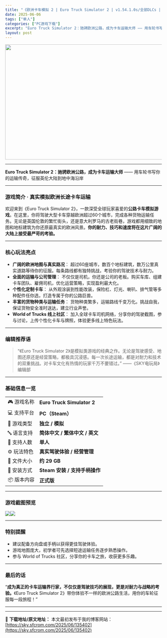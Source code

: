 ```yaml
---
title: "《欧洲卡车模拟 2 | Euro Truck Simulator 2 | v1.54.1.0s/全部DLCs | 中文支持》真实公路运输模拟"
date: 2025-06-06
tags: ["单人"]
categories: ["PC游戏下载"]
excerpt: "Euro Truck Simulator 2：驰骋欧洲公路，成为卡车运输大师 —— 用车轮书写你的运输传奇，征服英伦大陆到地中海沿岸 游戏简介 · 真实模拟欧洲长途卡车运输 欢迎来到《Euro Truck Simulator 2》，一款深受全球玩家喜爱的公路卡车模拟游戏。在这里，你将驾驶大型卡车穿越&hellip;"
layout: post
---
```


<img class="aligncenter size-full wp-image-135403" src="https://sky.sfcrom.com/wp-content/uploads/2025/06/202506060320402.webp" alt="" width="660" height="370" />

<hr />

<strong>Euro Truck Simulator 2：驰骋欧洲公路，成为卡车运输大师</strong>
—— 用车轮书写你的运输传奇，征服英伦大陆到地中海沿岸

<hr />

<h3>游戏简介 · 真实模拟欧洲长途卡车运输</h3>
欢迎来到《Euro Truck Simulator 2》，一款深受全球玩家喜爱的<strong>公路卡车模拟游戏</strong>。在这里，你将驾驶大型卡车穿越欧洲超过60个城市，完成各种货物运输任务。无论是英国伦敦的繁忙街头，还是意大利罗马的古老街巷，游戏都用细致的地图和地标建筑为你还原最真实的欧洲风景。<strong>你的耐力、技巧和速度将在这片广阔的大陆上接受最严苛的考验。</strong>

<hr />

<h3>核心玩法亮点</h3>
<ul>
 	<li><strong>广阔的欧洲地图与真实路况</strong>：
超过60座城市，数百个地标建筑，数万公里真实道路等待你的征服。每条路线都有独特挑战，考验你的驾驶技术与耐力。</li>
 	<li><strong>全面的运输与公司管理</strong>：
不仅仅是司机，你还是公司的老板。购买车库、组建卡车团队、雇佣司机，优化运营策略，实现盈利最大化。</li>
 	<li><strong>个性化定制卡车</strong>：
从外观涂装到性能改装，保险杠、灯光、喇叭、排气管等多种配件任你选，打造专属于你的公路巨兽。</li>
 	<li><strong>丰富的货物种类与运输任务</strong>：
货物种类繁多，运输路线千变万化。挑战自我，保证货物安全准时送达，建立行业声誉。</li>
 	<li><strong>World of Trucks 线上社区</strong>：
加入全球卡车司机网络，分享你的驾驶截图，参与讨论，上传个性化卡车与牌照，体验更多线上特色玩法。</li>
</ul>

<hr />

<h3>编辑推荐语</h3>
<blockquote>“《Euro Truck Simulator 2》是模拟类游戏的经典之作。无论是驾驶感受、地图还原还是经营策略，都极具沉浸感。每一次长途运输，都是对耐力和技术的双重挑战。对卡车文化有热情的玩家千万不要错过。”
——《SKY电玩局》编辑部</blockquote>

<hr />

<h3>基础信息一览</h3>
<table>
<tbody>
<tr>
<td>🎮 游戏名称</td>
<td><strong>Euro Truck Simulator 2</strong></td>
</tr>
<tr>
<td>💻 支持平台</td>
<td><strong>PC（Steam）</strong></td>
</tr>
<tr>
<td>🧩 游戏类型</td>
<td><strong>独立 / 模拟</strong></td>
</tr>
<tr>
<td>🔤 语言支持</td>
<td><strong>简体中文 / 繁体中文 / 英文</strong></td>
</tr>
<tr>
<td>👤 支持人数</td>
<td><strong>单人</strong></td>
</tr>
<tr>
<td>⚙️ 玩法特色</td>
<td><strong>真实驾驶体验 / 经营管理</strong></td>
</tr>
<tr>
<td>💾 文件大小</td>
<td><strong>约 29 GB</strong></td>
</tr>
<tr>
<td>📁 安装方式</td>
<td><strong>Steam 安装 / 支持手柄操作</strong></td>
</tr>
<tr>
<td>📦 版本内容</td>
<td><strong>正式版</strong></td>
</tr>
</tbody>
</table>

<hr />

<h3>游戏截图预览</h3>
<img src="https://shared.fastly.steamstatic.com/store_item_assets/steam/apps/227300/ss_bfb76d77b688b87b406f2dddddd1be142a06cadc.1920x1080.jpg?t=1739871676" /><img src="https://shared.fastly.steamstatic.com/store_item_assets/steam/apps/227300/ss_a944c7f801629bfa0cfb91fa7b23b4ff95e11753.1920x1080.jpg?t=1739871676" />

<hr />

<h3>特别提醒</h3>
<ul>
 	<li>建议配备方向盘或手柄以获得更佳驾驶体验。</li>
 	<li>游戏地图庞大，初学者可先选择短途运输任务逐步熟悉操作。</li>
 	<li>参与 World of Trucks 社区，分享你的卡车之旅，收获更多乐趣。</li>
</ul>

<hr />

<h3>最后的话</h3>
“<strong>成为真正的卡车运输界行家，不仅仅是驾驶技巧的展现，更是对耐力与战略的考验。</strong>《Euro Truck Simulator 2》带你体验不一样的欧洲公路生活，用你的车轮征服每一段旅程！”

<hr />

---
📖 **下载地址/原文地址：** 本文最初发布于我的博客网站：[https://sky.sfcrom.com/2025/06/135402](https://sky.sfcrom.com/2025/06/135402)
